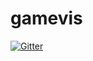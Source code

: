 # gamevis

[![Gitter](https://badges.gitter.im/saul/gamevis.svg)](https://gitter.im/saul/gamevis?utm_source=badge&utm_medium=badge&utm_campaign=pr-badge&utm_content=badge)